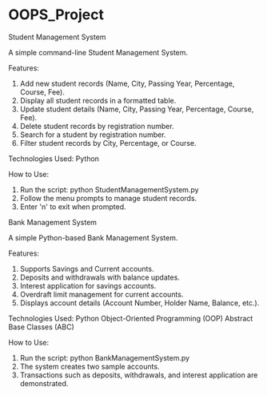 # OOPS_Project

Student Management System

A simple command-line Student Management System.

Features:
1) Add new student records (Name, City, Passing Year, Percentage, Course, Fee).
2) Display all student records in a formatted table.
3) Update student details (Name, City, Passing Year, Percentage, Course, Fee).
4) Delete student records by registration number.
5) Search for a student by registration number.
6) Filter student records by City, Percentage, or Course.
   
Technologies Used:
Python

How to Use:
1) Run the script: python StudentManagementSystem.py
2) Follow the menu prompts to manage student records.
3) Enter 'n' to exit when prompted.

   
Bank Management System

A simple Python-based Bank Management System.

Features:
1) Supports Savings and Current accounts.
2) Deposits and withdrawals with balance updates.
3) Interest application for savings accounts.
4) Overdraft limit management for current accounts.
5) Displays account details (Account Number, Holder Name, Balance, etc.).
   
Technologies Used:
Python
Object-Oriented Programming (OOP)
Abstract Base Classes (ABC)

How to Use:
1) Run the script: python BankManagementSystem.py
2) The system creates two sample accounts.
3) Transactions such as deposits, withdrawals, and interest application are demonstrated.
